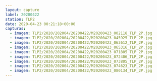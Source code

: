 ```yaml
---
layout: capture
label: 20200422
station: TLP2
date: 2020-04-23 00:21:18+00:00
capturas:
  - imagem: TLP2/2020/202004/20200422/M20200423_002118_TLP_2P.jpg
  - imagem: TLP2/2020/202004/20200422/M20200423_045925_TLP_2P.jpg
  - imagem: TLP2/2020/202004/20200422/M20200423_063612_TLP_2P.jpg
  - imagem: TLP2/2020/202004/20200422/M20200423_065316_TLP_2P.jpg
  - imagem: TLP2/2020/202004/20200422/M20200423_071805_TLP_2P.jpg
  - imagem: TLP2/2020/202004/20200422/M20200423_072406_TLP_2P.jpg
  - imagem: TLP2/2020/202004/20200422/M20200423_073805_TLP_2P.jpg
  - imagem: TLP2/2020/202004/20200422/M20200423_074623_TLP_2P.jpg
  - imagem: TLP2/2020/202004/20200422/M20200423_080134_TLP_2P.jpg
---
```

